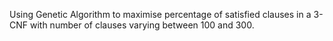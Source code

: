 Using Genetic Algorithm to maximise percentage of satisfied clauses in a 3-CNF with number of clauses varying between 100 and 300.
